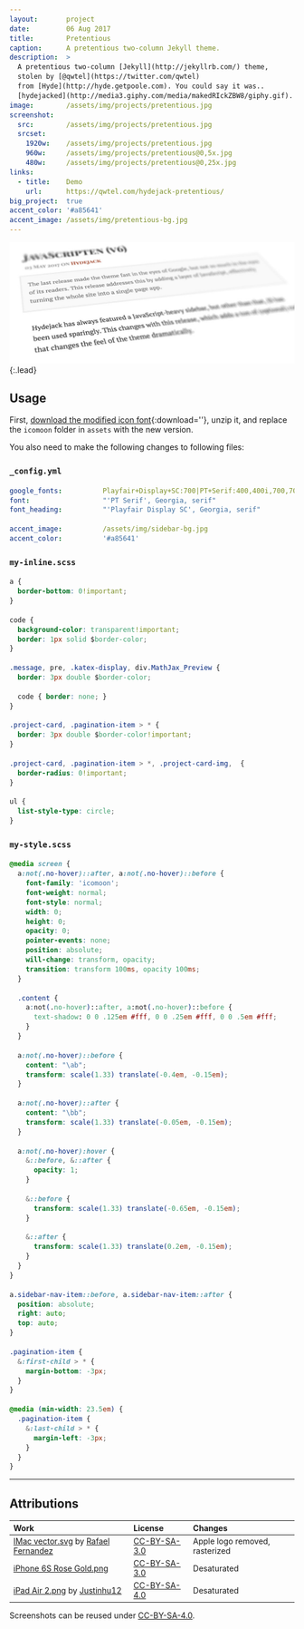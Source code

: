 ```yaml
---
layout:       project
date:         06 Aug 2017
title:        Pretentious
caption:      A pretentious two-column Jekyll theme.
description:  >
  A pretentious two-column [Jekyll](http://jekyllrb.com/) theme,
  stolen by [@qwtel](https://twitter.com/qwtel)
  from [Hyde](http://hyde.getpoole.com). You could say it was..
  [hydejacked](http://media3.giphy.com/media/makedRIckZBW8/giphy.gif).
image:        /assets/img/projects/pretentious.jpg
screenshot:
  src:        /assets/img/projects/pretentious.jpg
  srcset:
    1920w:    /assets/img/projects/pretentious.jpg
    960w:     /assets/img/projects/pretentious@0,5x.jpg
    480w:     /assets/img/projects/pretentious@0,25x.jpg
links:
  - title:    Demo
    url:      https://qwtel.com/hydejack-pretentious/
big_project:  true
accent_color: '#a85641'
accent_image: /assets/img/pretentious-bg.jpg
---
```


![Typeface](../assets/img/pretentious-1.jpg){:.lead}

## Usage
First, [download the modified icon font](/hydejack/assets/icomoon-pretentious.zip){:download=''},
unzip it, and replace the `icomoon` folder in `assets` with the new version.

You also need to make the following changes to following files:

### `_config.yml`

~~~yml
google_fonts:          Playfair+Display+SC:700|PT+Serif:400,400i,700,700i
font:                  "'PT Serif', Georgia, serif"
font_heading:          "'Playfair Display SC', Georgia, serif"

accent_image:          /assets/img/sidebar-bg.jpg
accent_color:          '#a85641'
~~~

### `my-inline.scss`

~~~css
a {
  border-bottom: 0!important;
}

code {
  background-color: transparent!important;
  border: 1px solid $border-color;
}

.message, pre, .katex-display, div.MathJax_Preview {
  border: 3px double $border-color;

  code { border: none; }
}

.project-card, .pagination-item > * {
  border: 3px double $border-color!important;
}

.project-card, .pagination-item > *, .project-card-img,  {
  border-radius: 0!important;
}

ul {
  list-style-type: circle;
}
~~~

### `my-style.scss`

~~~css
@media screen {
  a:not(.no-hover)::after, a:not(.no-hover)::before {
    font-family: 'icomoon';
    font-weight: normal;
    font-style: normal;
    width: 0;
    height: 0;
    opacity: 0;
    pointer-events: none;
    position: absolute;
    will-change: transform, opacity;
    transition: transform 100ms, opacity 100ms;
  }

  .content {
    a:not(.no-hover)::after, a:not(.no-hover)::before {
      text-shadow: 0 0 .125em #fff, 0 0 .25em #fff, 0 0 .5em #fff;
    }
  }

  a:not(.no-hover)::before {
    content: "\ab";
    transform: scale(1.33) translate(-0.4em, -0.15em);
  }

  a:not(.no-hover)::after {
    content: "\bb";
    transform: scale(1.33) translate(-0.05em, -0.15em);
  }

  a:not(.no-hover):hover {
    &::before, &::after {
      opacity: 1;
    }

    &::before {
      transform: scale(1.33) translate(-0.65em, -0.15em);
    }

    &::after {
      transform: scale(1.33) translate(0.2em, -0.15em);
    }
  }
}

a.sidebar-nav-item::before, a.sidebar-nav-item::after {
  position: absolute;
  right: auto;
  top: auto;
}

.pagination-item {
  &:first-child > * {
    margin-bottom: -3px;
  }
}

@media (min-width: 23.5em) {
  .pagination-item {
    &:last-child > * {
      margin-left: -3px;
    }
  }
}
~~~

***

## Attributions

| Work                                                   | License        | Changes
|:-------------------------------------------------------|:---------------|:-
| [IMac vector.svg][11] by [Rafael Fernandez][12]        | [CC-BY-SA-3.0] | Apple logo removed, rasterized
| [iPhone 6S Rose Gold.png][21]                          | [CC-BY-SA-3.0] | Desaturated
| [iPad Air 2.png][31] by [Justinhu12][32]               | [CC-BY-SA-4.0] | Desaturated

Screenshots can be reused under [CC-BY-SA-4.0].

[11]: https://commons.wikimedia.org/wiki/File:IMac_vector.svg
[12]: https://commons.wikimedia.org/wiki/User:TheGoldenBox
[21]: https://commons.wikimedia.org/wiki/File:IPhone_6S_Rose_Gold.png
[31]: https://commons.wikimedia.org/wiki/File:IPad_Air_2.png
[32]: https://commons.wikimedia.org/wiki/User:Justinhu12

[CC-BY-SA-4.0]: https://creativecommons.org/licenses/by-sa/4.0/
[CC-BY-SA-3.0]: https://creativecommons.org/licenses/by-sa/3.0/
